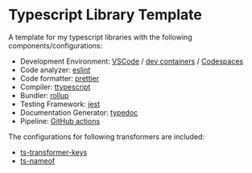 # Typescript Library Template

A template for my typescript libraries with the following components/configurations:

- Development Environment: [VSCode](https://code.visualstudio.com/) / [dev containers](https://code.visualstudio.com/docs/remote/containers) / [Codespaces](https://github.com/features/codespaces)
- Code analyzer: [eslint](https://eslint.org/)
- Code formatter: [prettier](https://prettier.io/)
- Compiler: [ttypescript](https://github.com/cevek/ttypescript)
- Bundler: [rollup](https://rollupjs.org/guide/en/)
- Testing Framework: [jest](https://jestjs.io/)
- Documentation Generator: [typedoc](https://typedoc.org/)
- Pipeline: [GitHub actions](https://github.com/features/actions)

The configurations for following transformers are included:

- [ts-transformer-keys](https://github.com/kimamula/ts-transformer-keys)
- [ts-nameof](https://github.com/dsherret/ts-nameof)
